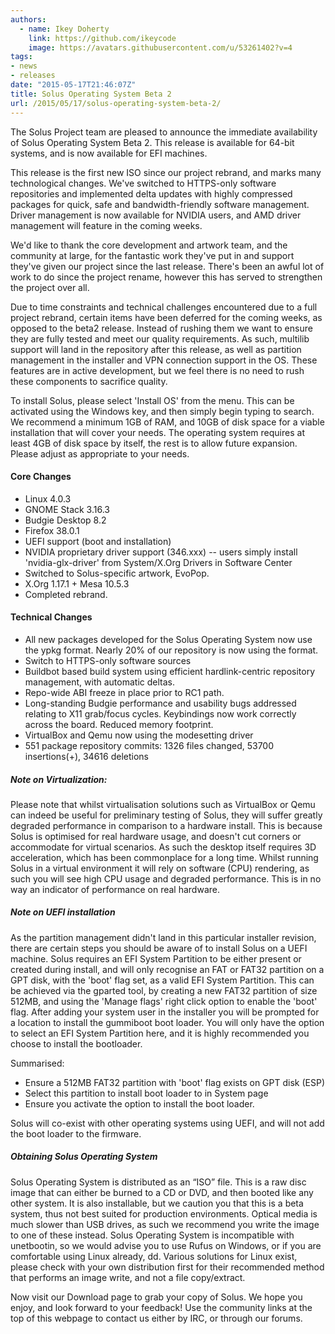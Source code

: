 ```yaml
---
authors:
  - name: Ikey Doherty
    link: https://github.com/ikeycode
    image: https://avatars.githubusercontent.com/u/53261402?v=4
tags:
- news
- releases
date: "2015-05-17T21:46:07Z"
title: Solus Operating System Beta 2
url: /2015/05/17/solus-operating-system-beta-2/
---
```



The Solus Project team are pleased to announce the immediate availability of Solus Operating System Beta 2. This release is available for 64-bit systems, and 
is now available for EFI machines. 
<!--more-->
This release is the first new ISO since our project rebrand, and marks many technological changes. We've switched to HTTPS-only software repositories and implemented 
delta updates with highly compressed packages for quick, safe and bandwidth-friendly software management. Driver management is now available for NVIDIA users, and 
AMD driver management will feature in the coming weeks.

We'd like to thank the core development and artwork team, and the community at large, for the fantastic work they've put in and support they've given our project since the 
last release. There's been an awful lot of work to do since the project rename, however this has served to strengthen the project over all.

Due to time constraints and technical challenges encountered due to a full project rebrand, certain items have been deferred for the coming weeks, as opposed to the beta2 
release. Instead of rushing them we want to ensure they are fully tested and meet our quality requirements. As such, multilib support will land in the repository after this 
release, as well as partition management in the installer and VPN connection support in the OS. These features are in active development, but we feel there is no need to 
rush these components to sacrifice quality.
 
To install Solus, please select 'Install OS' from the menu. This can be activated using the Windows key, and then simply begin typing to search. We recommend a minimum 
1GB of RAM, and 10GB of disk space for a viable installation that will cover your needs. The operating system requires at least 4GB of disk space by itself, the rest is to allow 
future expansion. Please adjust as appropriate to your needs.

#### Core Changes
- Linux 4.0.3
- GNOME Stack 3.16.3
- Budgie Desktop 8.2
- Firefox 38.0.1
- UEFI support (boot and installation)
- NVIDIA proprietary driver support (346.xxx) -- users simply install 'nvidia-glx-driver' from System/X.Org Drivers in Software Center
- Switched to Solus-specific artwork, EvoPop.
- X.Org 1.17.1 + Mesa 10.5.3
- Completed rebrand.

#### Technical Changes

- All new packages developed for the Solus Operating System now use the ypkg format. Nearly 20% of our repository is now using the format.
- Switch to HTTPS-only software sources
- Buildbot based build system using efficient hardlink-centric repository management, with automatic deltas.
- Repo-wide ABI freeze in place prior to RC1 path.
- Long-standing Budgie performance and usability bugs addressed relating to X11 grab/focus cycles. Keybindings now work correctly across the board. Reduced memory footprint.
- VirtualBox and Qemu now using the modesetting driver
- 551 package repository commits: 1326 files changed, 53700 insertions(+), 34616 deletions

##### Note on Virtualization:
 
Please note that whilst virtualisation solutions such as VirtualBox or Qemu can indeed be useful for preliminary testing of Solus, they will suffer greatly degraded performance 
in comparison to a hardware install. This is because Solus is optimised for real hardware usage, and doesn't cut corners or accommodate for virtual scenarios. As such the 
desktop itself requires 3D acceleration, which has been commonplace for a long time. Whilst running Solus in a virtual environment it will rely on software (CPU) rendering, 
as such you will see high CPU usage and degraded performance. This is in no way an indicator of performance on real hardware.

##### Note on UEFI installation

As the partition management didn't land in this particular installer revision, there are certain steps you should be aware of to install Solus on a UEFI machine. Solus requires an 
EFI System Partition to be either present or created during install, and will only recognise an FAT or FAT32 partition on a GPT disk, with the 'boot' flag set, as a valid EFI System 
Partition. This can be achieved via the gparted tool, by creating a new FAT32 partition of size 512MB, and using the 'Manage flags' right click option to enable the 'boot' flag. 
After adding your system user in the installer you will be prompted for a location to install the gummiboot boot loader. You will only have the option to select an EFI System 
Partition here, and it is highly recommended you choose to install the bootloader.
 
Summarised:

- Ensure a 512MB FAT32 partition with 'boot' flag exists on GPT disk (ESP)
- Select this partition to install boot loader to in System page
- Ensure you activate the option to install the boot loader.

Solus will co-exist with other operating systems using UEFI, and will not add the boot loader to the firmware.

##### Obtaining Solus Operating System

Solus Operating System is distributed as an “ISO” file. This is a raw disc image that can either be burned to a CD or DVD, and then booted like any other system. It is also 
installable, but we caution you that this is a beta system, thus not best suited for production environments. Optical media is much slower than USB drives, as such we 
recommend you write the image to one of these instead. Solus Operating System is incompatible with unetbootin, so we would advise you to use Rufus on Windows, or 
if you are comfortable using Linux already, dd. Various solutions for Linux exist, please check with your own distribution first for their recommended method that performs 
an image write, and not a file copy/extract.

Now visit our Download page to grab your copy of Solus. We hope you enjoy, and look forward to your feedback! Use the 
community links at the top of this webpage to contact us either by IRC, or through our forums.   
